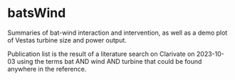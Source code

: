 # batsWind
Summaries of bat-wind interaction and intervention, as well as a demo plot of Vestas turbine size and power output.

Publication list is the result of a literature search on Clarivate on 2023-10-03 using the terms bat AND wind AND turbine that could be found anywhere in the reference. 


